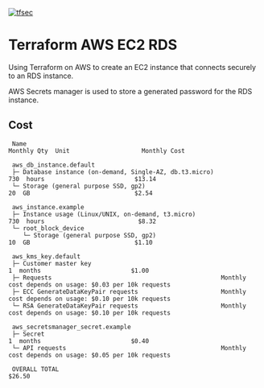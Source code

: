 [![tfsec](https://github.com/gordonmurray/terraform_aws_ec2_rds/actions/workflows/tfsec-analysis.yml/badge.svg)](https://github.com/gordonmurray/terraform_aws_ec2_rds/actions/workflows/tfsec-analysis.yml)

# Terraform AWS EC2 RDS

Using Terraform on AWS to create an EC2 instance that connects securely to an RDS instance.

AWS Secrets manager is used to store a generated password for the RDS instance.


## Cost

```
 Name                                                            Monthly Qty  Unit                    Monthly Cost

 aws_db_instance.default
 ├─ Database instance (on-demand, Single-AZ, db.t3.micro)                730  hours                         $13.14
 └─ Storage (general purpose SSD, gp2)                                    20  GB                             $2.54

 aws_instance.example
 ├─ Instance usage (Linux/UNIX, on-demand, t3.micro)                     730  hours                          $8.32
 └─ root_block_device
    └─ Storage (general purpose SSD, gp2)                                 10  GB                             $1.10

 aws_kms_key.default
 ├─ Customer master key                                                    1  months                         $1.00
 ├─ Requests                                               Monthly cost depends on usage: $0.03 per 10k requests
 ├─ ECC GenerateDataKeyPair requests                       Monthly cost depends on usage: $0.10 per 10k requests
 └─ RSA GenerateDataKeyPair requests                       Monthly cost depends on usage: $0.10 per 10k requests

 aws_secretsmanager_secret.example
 ├─ Secret                                                                 1  months                         $0.40
 └─ API requests                                           Monthly cost depends on usage: $0.05 per 10k requests

 OVERALL TOTAL                                                                                              $26.50
 ```